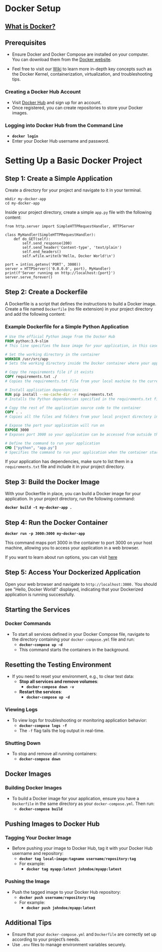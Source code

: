 # Docker Setup

## [What is Docker?](https://github.com/jar285/UFO-JA373/wiki/What-is-Docker%3F#what-is-docker)

## Prerequisites
- Ensure Docker and Docker Compose are installed on your computer. You can download them from the [Docker website](https://www.docker.com/products/docker-desktop/).

- Feel free to visit our [Wiki](https://github.com/jar285/UFO-JA373/wiki) to learn more in-depth key concepts such as the Docker Kernel, containerization, virtualization, and troubleshooting tips.
 
### Creating a Docker Hub Account
- Visit [Docker Hub](https://hub.docker.com/) and sign up for an account.
- Once registered, you can create repositories to store your Docker images.

### Logging into Docker Hub from the Command Line
- **`docker login`**
- Enter your Docker Hub username and password.

# Setting Up a Basic Docker Project

## Step 1: Create a Simple Application
Create a directory for your project and navigate to it in your terminal.

```
mkdir my-docker-app
cd my-docker-app
```
Inside your project directory, create a simple ```app.py``` file with the following content:

```
from http.server import SimpleHTTPRequestHandler, HTTPServer

class MyHandler(SimpleHTTPRequestHandler):
    def do_GET(self):
        self.send_response(200)
        self.send_header('Content-type', 'text/plain')
        self.end_headers()
        self.wfile.write(b'Hello, Docker World!\n')

port = int(os.getenv('PORT', 3000))
server = HTTPServer(('0.0.0.0', port), MyHandler)
print(f'Server running on http://localhost:{port}')
server.serve_forever()
```


## Step 2: Create a Dockerfile
A Dockerfile is a script that defines the instructions to build a Docker image. Create a file named `Dockerfile` (no file extension) in your project directory and add the following content:

### Example Dockerfile for a Simple Python Application

```Dockerfile
# Use the official Python image from the Docker Hub
FROM python:3.9-slim
# This line specifies the base image for your application, in this case, a lightweight Python image.

# Set the working directory in the container
WORKDIR /usr/src/app
# Sets the working directory inside the Docker container where your application code will reside.

# Copy the requirements file if it exists
COPY requirements.txt ./
# Copies the requirements.txt file from your local machine to the current working directory in the container.

# Install application dependencies
RUN pip install --no-cache-dir -r requirements.txt
# Installs the Python dependencies specified in the requirements.txt file without using the cache to reduce the image size.

# Copy the rest of the application source code to the container
COPY . .
# Copies all the files and folders from your local project directory into the container.

# Expose the port your application will run on
EXPOSE 3000
# Exposes port 3000 so your application can be accessed from outside the container.

# Define the command to run your application
CMD ["python", "app.py"]
# Specifies the command to run your application when the container starts.

```
If your application has dependencies, make sure to list them in a ```requirements.txt``` file and include it in your project directory.

## Step 3: Build the Docker Image
With your Dockerfile in place, you can build a Docker image for your application. In your project directory, run the following command:

**`docker build -t my-docker-app . `**

## Step 4: Run the Docker Container

**`docker run -p 3000:3000 my-docker-app `**

This command maps port 3000 in the container to port 3000 on your host machine, allowing you to access your application in a web browser.

If you want to learn about run options, you can visit [here](https://docs.docker.com/engine/containers/run/)

## Step 5: Access Your Dockerized Application

Open your web browser and navigate to ```http://localhost:3000.``` You should see "Hello, Docker World!" displayed, indicating that your Dockerized application is running successfully.



## Starting the Services

### Docker Commands
- To start all services defined in your Docker Compose file, navigate to the directory containing your `docker-compose.yml` file and run:
  - **`docker-compose up -d`**
  - This command starts the containers in the background.

## Resetting the Testing Environment
- If you need to reset your environment, e.g., to clear test data:
  - **Stop all services and remove volumes**:
    - **`docker-compose down -v`**
  - **Restart the services**:
    - **`docker-compose up -d`**

### Viewing Logs
- To view logs for troubleshooting or monitoring application behavior:
  - **`docker-compose logs -f`**
  - The `-f` flag tails the log output in real-time.

### Shutting Down
- To stop and remove all running containers:
  - **`docker-compose down`**

## Docker Images

### Building Docker Images
- To build a Docker image for your application, ensure you have a `Dockerfile` in the same directory as your `docker-compose.yml`. Then run:
  - **`docker-compose build`**

## Pushing Images to Docker Hub

### Tagging Your Docker Image
- Before pushing your image to Docker Hub, tag it with your Docker Hub username and repository:
  - **`docker tag local-image:tagname username/repository:tag`**
  - For example:
    - **`docker tag myapp:latest johndoe/myapp:latest`**

### Pushing the Image
- Push the tagged image to your Docker Hub repository:
  - **`docker push username/repository:tag`**
  - For example:
    - **`docker push johndoe/myapp:latest`**

## Additional Tips
- Ensure that your `docker-compose.yml` and `Dockerfile` are correctly set up according to your project’s needs.
- Use `.env` files to manage environment variables securely.

